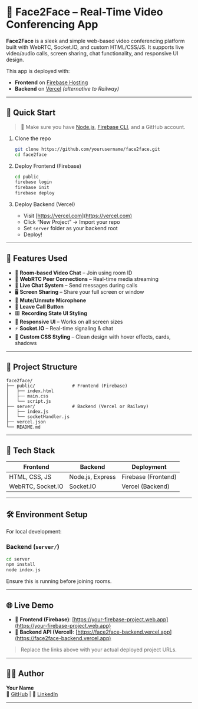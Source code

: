 # 🎥 Face2Face – Real-Time Video Conferencing App

**Face2Face** is a sleek and simple web-based video conferencing platform built with WebRTC, Socket.IO, and custom HTML/CSS/JS. It supports live video/audio calls, screen sharing, chat functionality, and responsive UI design.

This app is deployed with:
- **Frontend** on [Firebase Hosting](https://your-firebase-project.web.app)
- **Backend** on [Vercel](https://face2face-backend.vercel.app) *(alternative to Railway)*

---

## 🚀 Quick Start

> 🔧 Make sure you have [Node.js](https://nodejs.org), [Firebase CLI](https://firebase.google.com/docs/cli), and a GitHub account.

1. Clone the repo  
   ```bash
   git clone https://github.com/yourusername/face2face.git
   cd face2face
   ```

2. Deploy Frontend (Firebase)
   ```bash
   cd public
   firebase login
   firebase init
   firebase deploy
   ```

3. Deploy Backend (Vercel)
   - Visit [https://vercel.com](https://vercel.com)
   - Click “New Project” → Import your repo
   - Set `server` folder as your backend root
   - Deploy!

---

## 🌟 Features Used

- 🔗 **Room-based Video Chat** – Join using room ID
- 🎥 **WebRTC Peer Connections** – Real-time media streaming
- 💬 **Live Chat System** – Send messages during calls
- 🖥️ **Screen Sharing** – Share your full screen or window
- 🎤 **Mute/Unmute Microphone**
- 🛑 **Leave Call Button**
- 🟥 **Recording State UI Styling**
- 📱 **Responsive UI** – Works on all screen sizes
- ⚡ **Socket.IO** – Real-time signaling & chat
- 🎨 **Custom CSS Styling** – Clean design with hover effects, cards, shadows

---

## 📁 Project Structure

```
face2face/
├── public/              # Frontend (Firebase)
│   ├── index.html
│   ├── main.css
│   └── script.js
├── server/              # Backend (Vercel or Railway)
│   ├── index.js
│   └── socketHandler.js
├── vercel.json
└── README.md
```

---

## 🧠 Tech Stack

| Frontend        | Backend         | Deployment         |
|----------------|-----------------|--------------------|
| HTML, CSS, JS   | Node.js, Express | Firebase (Frontend)|
| WebRTC, Socket.IO | Socket.IO     | Vercel (Backend)   |

---

## 🛠️ Environment Setup

For local development:

### Backend (`server/`)
```bash
cd server
npm install
node index.js
```

Ensure this is running before joining rooms.

---

## 🌐 Live Demo

- 🔗 **Frontend (Firebase)**: [https://your-firebase-project.web.app](https://your-firebase-project.web.app)
- 🔗 **Backend API (Vercel)**: [https://face2face-backend.vercel.app](https://face2face-backend.vercel.app)

> Replace the links above with your actual deployed project URLs.

---

## 🙋‍♂️ Author

**Your Name**  
📎 [GitHub](https://github.com/yourusername) | 💼 [LinkedIn](https://linkedin.com/in/yourprofile)

---
